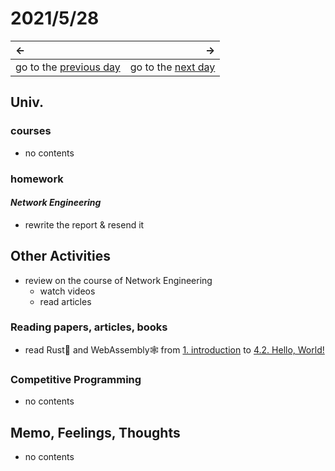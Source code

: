 # 2021/5/28
|←|→|
|:---|---:|
go to the [previous day](./27th.md) | go to the [next day](./29th.md)

## Univ.
### courses
- no contents

### homework
#### *Network Engineering*
- rewrite the report & resend it

## Other Activities
- review on the course of Network Engineering
  - watch videos
  - read articles

### Reading papers, articles, books
- read Rust🦀 and WebAssembly🕸
  from [1. introduction](https://moshg.github.io/rustwasm-book-ja/introduction.html)
  to [4.2. Hello, World!](https://moshg.github.io/rustwasm-book-ja/game-of-life/hello-world.html)

### Competitive Programming
- no contents

## Memo, Feelings, Thoughts
- no contents
